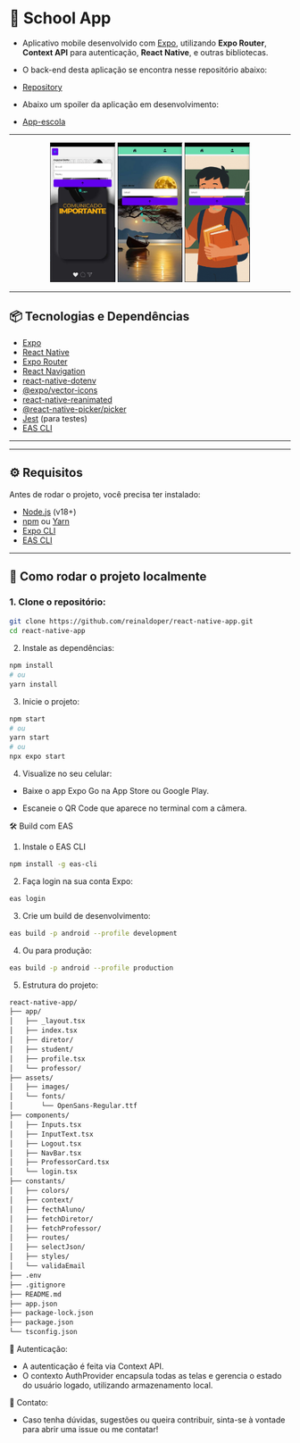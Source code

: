 # 📱 School App





- Aplicativo mobile desenvolvido com [Expo](https://expo.dev/), utilizando **Expo Router**, **Context API** para autenticação, **React Native**, e outras bibliotecas.
- O back-end desta aplicação se encontra nesse repositório abaixo:

- [Repository](https://github.com/reinaldoper/back-escola-prisma)

- Abaixo um spoiler da aplicação em desenvolvimento:

- [App-escola](./assets/images/video_escola.gif)

---

<p align="center" gap='10'>
 <img margin-botton='10' src='./assets/images/foto_diretor.png' alt='logo' height='250' />
 <img src='./assets/images/foto_login.png' alt='logo' height='250' />
 <img src='./assets/images/foto_aluno.png' alt='logo' height='250' />
</p>

---


## 📦 Tecnologias e Dependências

- [Expo](https://expo.dev/)
- [React Native](https://reactnative.dev/)
- [Expo Router](https://expo.github.io/router/docs)
- [React Navigation](https://reactnavigation.org/)
- [react-native-dotenv](https://github.com/goatandsheep/react-native-dotenv)
- [@expo/vector-icons](https://icons.expo.fyi/)
- [react-native-reanimated](https://docs.swmansion.com/react-native-reanimated/)
- [@react-native-picker/picker](https://github.com/react-native-picker/picker)
- [Jest](https://jestjs.io/) (para testes)
- [EAS CLI](https://docs.expo.dev/eas/)

---


---

## ⚙️ Requisitos

Antes de rodar o projeto, você precisa ter instalado:

- [Node.js](https://nodejs.org/en/) (v18+)
- [npm](https://www.npmjs.com/) ou [Yarn](https://yarnpkg.com/)
- [Expo CLI](https://docs.expo.dev/get-started/installation/)
- [EAS CLI](https://docs.expo.dev/eas/)

---

## 🚀 Como rodar o projeto localmente

### 1. Clone o repositório:

```bash
git clone https://github.com/reinaldoper/react-native-app.git
cd react-native-app
```

2. Instale as dependências:

```bash
npm install
# ou
yarn install
```

3. Inicie o projeto:

```bash
npm start
# ou
yarn start
# ou
npx expo start
```

4. Visualize no seu celular:
- Baixe o app Expo Go na App Store ou Google Play.

- Escaneie o QR Code que aparece no terminal com a câmera.


🛠️ Build com EAS

1. Instale o EAS CLI


```bash
npm install -g eas-cli
```

2. Faça login na sua conta Expo:

```bash
eas login
```

3. Crie um build de desenvolvimento:

```bash
eas build -p android --profile development
```

4. Ou para produção:

```bash
eas build -p android --profile production
```

5. Estrutura do projeto:

```bash
react-native-app/
├── app/
│   ├── _layout.tsx
│   ├── index.tsx
│   ├── diretor/
│   ├── student/
│   ├── profile.tsx
│   └── professor/
├── assets/
│   ├── images/
│   └── fonts/
│       └── OpenSans-Regular.ttf
├── components/
│   ├── Inputs.tsx
│   ├── InputText.tsx
│   ├── Logout.tsx
│   ├── NavBar.tsx
│   ├── ProfessorCard.tsx
│   └── login.tsx
├── constants/
│   ├── colors/
│   ├── context/
│   ├── fecthAluno/
│   ├── fetchDiretor/
│   ├── fetchProfessor/
│   ├── routes/
│   ├── selectJson/
│   ├── styles/
│   └── validaEmail
├── .env
├── .gitignore
├── README.md
├── app.json
├── package-lock.json
├── package.json
└── tsconfig.json
```

🔐 Autenticação:

- A autenticação é feita via Context API. 
- O contexto AuthProvider encapsula todas as telas e gerencia o estado do usuário logado, utilizando armazenamento local.


💬 Contato:

- Caso tenha dúvidas, sugestões ou queira contribuir, sinta-se à vontade para abrir uma issue ou me contatar!